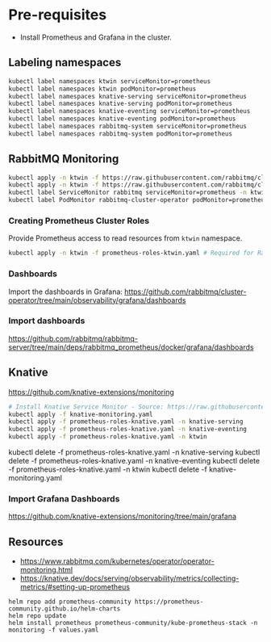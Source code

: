# Pre-requisites

- Install Prometheus and Grafana in the cluster.

## Labeling namespaces

```sh
kubectl label namespaces ktwin serviceMonitor=prometheus
kubectl label namespaces ktwin podMonitor=prometheus
kubectl label namespaces knative-serving serviceMonitor=prometheus
kubectl label namespaces knative-serving podMonitor=prometheus
kubectl label namespaces knative-eventing serviceMonitor=prometheus
kubectl label namespaces knative-eventing podMonitor=prometheus
kubectl label namespaces rabbitmq-system serviceMonitor=prometheus
kubectl label namespaces rabbitmq-system podMonitor=prometheus
```

## RabbitMQ Monitoring

```sh
kubectl apply -n ktwin -f https://raw.githubusercontent.com/rabbitmq/cluster-operator/main/observability/prometheus/monitors/rabbitmq-servicemonitor.yml
kubectl apply -n ktwin -f https://raw.githubusercontent.com/rabbitmq/cluster-operator/main/observability/prometheus/monitors/rabbitmq-cluster-operator-podmonitor.yml
kubectl label ServiceMonitor rabbitmq serviceMonitor=prometheus -n ktwin
kubectl label PodMonitor rabbitmq-cluster-operator podMonitor=prometheus -n ktwin
```

### Creating Prometheus Cluster Roles

Provide Prometheus access to read resources from `ktwin` namespace.

```sh
kubectl apply -n ktwin -f prometheus-roles-ktwin.yaml # Required for RabbitMQ Cluster
```

### Dashboards

Import the dashboards in Grafana: https://github.com/rabbitmq/cluster-operator/tree/main/observability/grafana/dashboards

### Import dashboards

https://github.com/rabbitmq/rabbitmq-server/tree/main/deps/rabbitmq_prometheus/docker/grafana/dashboards

## Knative

https://github.com/knative-extensions/monitoring

```sh
# Install Knative Service Monitor - Source: https://raw.githubusercontent.com/knative-sandbox/monitoring/main/servicemonitor.yaml
kubectl apply -f knative-monitoring.yaml
kubectl apply -f prometheus-roles-knative.yaml -n knative-serving
kubectl apply -f prometheus-roles-knative.yaml -n knative-eventing
kubectl apply -f prometheus-roles-knative.yaml -n ktwin
```

kubectl delete -f prometheus-roles-knative.yaml -n knative-serving
kubectl delete -f prometheus-roles-knative.yaml -n knative-eventing
kubectl delete -f prometheus-roles-knative.yaml -n ktwin
kubectl delete -f knative-monitoring.yaml

### Import Grafana Dashboards

https://github.com/knative-extensions/monitoring/tree/main/grafana

## Resources

- https://www.rabbitmq.com/kubernetes/operator/operator-monitoring.html
- https://knative.dev/docs/serving/observability/metrics/collecting-metrics/#setting-up-prometheus

```
helm repo add prometheus-community https://prometheus-community.github.io/helm-charts
helm repo update
helm install prometheus prometheus-community/kube-prometheus-stack -n monitoring -f values.yaml
```
